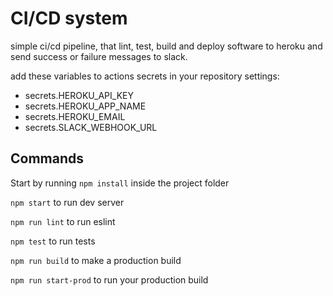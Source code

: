 # CI/CD system

simple ci/cd pipeline, that lint, test, build and deploy software to heroku and send success or failure messages to slack.

add these variables to actions secrets in your repository settings:
- secrets.HEROKU_API_KEY
- secrets.HEROKU_APP_NAME
- secrets.HEROKU_EMAIL
- secrets.SLACK_WEBHOOK_URL

## Commands

Start by running `npm install` inside the project folder

`npm start` to run dev server

`npm run lint` to run eslint

`npm test` to run tests

`npm run build` to make a production build

`npm run start-prod` to run your production build
